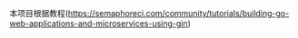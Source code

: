 本项目根据教程(https://semaphoreci.com/community/tutorials/building-go-web-applications-and-microservices-using-gin)